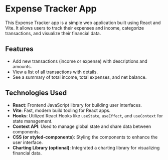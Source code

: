 # Expense Tracker App

This Expense Tracker app is a simple web application built using React and Vite. It allows users to track their expenses and income, categorize transactions, and visualize their financial data.

## Features

- Add new transactions (income or expense) with descriptions and amounts.
- View a list of all transactions with details.
- See a summary of total income, total expenses, and net balance.

## Technologies Used

- **React**: Frontend JavaScript library for building user interfaces.
- **Vite**: Fast, modern build tooling for React apps.
- **Hooks**: Utilized React Hooks like `useState`, `useEffect`, and `useContext` for state management.
- **Context API**: Used to manage global state and share data between components.
- **CSS (or styled-components)**: Styling the components to enhance the user interface.
- **Charting Library (optional)**: Integrated a charting library for visualizing financial data.




